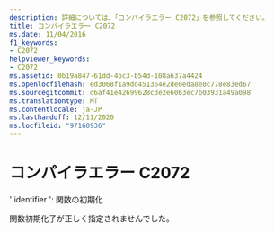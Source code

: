 ```yaml
---
description: 詳細については、「コンパイラエラー C2072」を参照してください。
title: コンパイラエラー C2072
ms.date: 11/04/2016
f1_keywords:
- C2072
helpviewer_keywords:
- C2072
ms.assetid: 0b19a847-61dd-4bc3-b54d-108a637a4424
ms.openlocfilehash: ed3068f1a9dd451364e2de0eda8e0c778e83ed67
ms.sourcegitcommit: d6af41e42699628c3e2e6063ec7b03931a49a098
ms.translationtype: MT
ms.contentlocale: ja-JP
ms.lasthandoff: 12/11/2020
ms.locfileid: "97160936"
---
```

# <a name="compiler-error-c2072"></a>コンパイラエラー C2072

' identifier ': 関数の初期化

関数初期化子が正しく指定されませんでした。
